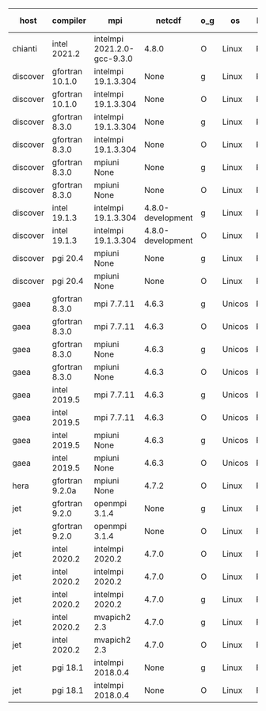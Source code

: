

| host     | compiler                              | mpi                      | netcdf        | o_g        | os       | build       | u_pass          | u_fail          | s_pass            | s_fail            | e_pass             | e_fail             | nuopc_pass       | nuopc_fail       | artifacts link          |
|----------|---------------------------------------|--------------------------|---------------|------------|----------|-------------|-----------------|-----------------|-------------------|-------------------|--------------------|--------------------|------------------|------------------|-------------------------|
| chianti | intel 2021.2 | intelmpi 2021.2.0-gcc-9.3.0  | 4.8.0  | O | Linux | PASS | 13873 | 0 | 49 | 0 | 80 | 0 | 52 | 0 | <a href="https://github.com/esmf-org/esmf-test-artifacts/tree/6011ff5a92786e87fe0d752a34e01d8e592c051b/develop/intel/2021.2/O/intelmpi/2021.2.0-gcc-9.3.0" target="_blank">6011ff5</a> | 
| discover | gfortran 10.1.0 | intelmpi 19.1.3.304  | None  | g | Linux | PASS | 13858 | 15 | 49 | 0 | 80 | 0 | 52 | 0 | <a href="https://github.com/esmf-org/esmf-test-artifacts/tree/667ca103edeb3bc4cc386d9bf17fbe27a3cad2ff/develop/gfortran/10.1.0/g/intelmpi/19.1.3.304" target="_blank">667ca10</a> | 
| discover | gfortran 10.1.0 | intelmpi 19.1.3.304  | None  | O | Linux | PASS | 13858 | 15 | 49 | 0 | 80 | 0 | 52 | 0 | <a href="https://github.com/esmf-org/esmf-test-artifacts/tree/ead53589f0cbff0012e7d30ec537729b4f39028a/develop/gfortran/10.1.0/O/intelmpi/19.1.3.304" target="_blank">ead5358</a> | 
| discover | gfortran 8.3.0 | intelmpi 19.1.3.304  | None  | g | Linux | PASS | 13858 | 15 | 49 | 0 | 80 | 0 | 52 | 0 | <a href="https://github.com/esmf-org/esmf-test-artifacts/tree/b3af37c73be815e8c6187205a4b9e8e08d60dd78/develop/gfortran/8.3.0/g/intelmpi/19.1.3.304" target="_blank">b3af37c</a> | 
| discover | gfortran 8.3.0 | intelmpi 19.1.3.304  | None  | O | Linux | PASS | 13858 | 15 | 49 | 0 | 80 | 0 | 52 | 0 | <a href="https://github.com/esmf-org/esmf-test-artifacts/tree/5a37beb80fc565a4a1c714412f6cca3b292378bc/develop/gfortran/8.3.0/O/intelmpi/19.1.3.304" target="_blank">5a37beb</a> | 
| discover | gfortran 8.3.0 | mpiuni None  | None  | g | Linux | PASS | 12317 | 0 | 8 | 0 | 43 | 0 | None | None | <a href="https://github.com/esmf-org/esmf-test-artifacts/tree/0c1a63f6081a340d235e1960aba590183917ae1e/develop/gfortran/8.3.0/g/mpiuni/None" target="_blank">0c1a63f</a> | 
| discover | gfortran 8.3.0 | mpiuni None  | None  | O | Linux | PASS | 12317 | 0 | 8 | 0 | 43 | 0 | None | None | <a href="https://github.com/esmf-org/esmf-test-artifacts/tree/fb2ac3abcb076fb39a0d6259300d8f589641114c/develop/gfortran/8.3.0/O/mpiuni/None" target="_blank">fb2ac3a</a> | 
| discover | intel 19.1.3 | intelmpi 19.1.3.304  | 4.8.0-development  | g | Linux | PASS | 13873 | 0 | 49 | 0 | 80 | 0 | 52 | 0 | <a href="https://github.com/esmf-org/esmf-test-artifacts/tree/91a9fbd8809ec39757473872fcdc98113c693412/develop/intel/19.1.3/g/intelmpi/19.1.3.304" target="_blank">91a9fbd</a> | 
| discover | intel 19.1.3 | intelmpi 19.1.3.304  | 4.8.0-development  | O | Linux | PASS | 13873 | 0 | 49 | 0 | 80 | 0 | 52 | 0 | <a href="https://github.com/esmf-org/esmf-test-artifacts/tree/13a2b13a36ee8ca2a3f380950420dfd09c64f08e/develop/intel/19.1.3/O/intelmpi/19.1.3.304" target="_blank">13a2b13</a> | 
| discover | pgi 20.4 | mpiuni None  | None  | g | Linux | PASS | None | None | None | None | None | None | None | None | <a href="https://github.com/esmf-org/esmf-test-artifacts/tree/47107bdea0e149356932db08273c8a2021d478c8/develop/pgi/20.4/g/mpiuni/None" target="_blank">47107bd</a> | 
| discover | pgi 20.4 | mpiuni None  | None  | O | Linux | PASS | None | None | None | None | None | None | None | None | <a href="https://github.com/esmf-org/esmf-test-artifacts/tree/250ef0539e40b2903bdc04bf4ed45e11c1ff2178/develop/pgi/20.4/O/mpiuni/None" target="_blank">250ef05</a> | 
| gaea | gfortran 8.3.0 | mpi 7.7.11  | 4.6.3  | g | Unicos | PASS | 13872 | 1 | 49 | 0 | 80 | 0 | 47 | 5 | <a href="https://github.com/esmf-org/esmf-test-artifacts/tree/839ca0b0d60657735ee2ad1f4f684e7b38d26372/develop/gfortran/8.3.0/g/mpi/7.7.11" target="_blank">839ca0b</a> | 
| gaea | gfortran 8.3.0 | mpi 7.7.11  | 4.6.3  | O | Unicos | PASS | 13872 | 1 | 49 | 0 | 80 | 0 | 47 | 5 | <a href="https://github.com/esmf-org/esmf-test-artifacts/tree/43e8aea499567a946a177c34e3b68fc7ff4ce7bf/develop/gfortran/8.3.0/O/mpi/7.7.11" target="_blank">43e8aea</a> | 
| gaea | gfortran 8.3.0 | mpiuni None  | 4.6.3  | g | Unicos | PASS | 12317 | 0 | 8 | 0 | 43 | 0 | None | None | <a href="https://github.com/esmf-org/esmf-test-artifacts/tree/2bf2ca9a2b6f8f611c186fe48826f1026e447f3c/develop/gfortran/8.3.0/g/mpiuni/None" target="_blank">2bf2ca9</a> | 
| gaea | gfortran 8.3.0 | mpiuni None  | 4.6.3  | O | Unicos | PASS | 12317 | 0 | 8 | 0 | 43 | 0 | None | None | <a href="https://github.com/esmf-org/esmf-test-artifacts/tree/a0bae0a4e89212fb5852e08d44c7ea8c6277d113/develop/gfortran/8.3.0/O/mpiuni/None" target="_blank">a0bae0a</a> | 
| gaea | intel 2019.5 | mpi 7.7.11  | 4.6.3  | g | Unicos | PASS | 13858 | 15 | 49 | 0 | 80 | 0 | 47 | 5 | <a href="https://github.com/esmf-org/esmf-test-artifacts/tree/e80340880e6284a88e74bad289f73106977e20f2/develop/intel/2019.5/g/mpi/7.7.11" target="_blank">e803408</a> | 
| gaea | intel 2019.5 | mpi 7.7.11  | 4.6.3  | O | Unicos | PASS | 13858 | 15 | 49 | 0 | 80 | 0 | 47 | 5 | <a href="https://github.com/esmf-org/esmf-test-artifacts/tree/ef8ddf79a130f0dd20199917a08010a7705e0d38/develop/intel/2019.5/O/mpi/7.7.11" target="_blank">ef8ddf7</a> | 
| gaea | intel 2019.5 | mpiuni None  | 4.6.3  | g | Unicos | PASS | 12302 | 15 | 8 | 0 | 43 | 0 | None | None | <a href="https://github.com/esmf-org/esmf-test-artifacts/tree/fbdd091caefaa783c6c0273e353f327839c6acf0/develop/intel/2019.5/g/mpiuni/None" target="_blank">fbdd091</a> | 
| gaea | intel 2019.5 | mpiuni None  | 4.6.3  | O | Unicos | PASS | 12302 | 15 | 8 | 0 | 43 | 0 | None | None | <a href="https://github.com/esmf-org/esmf-test-artifacts/tree/0f9dafc12177c1d5a37b8543ed17e6dc6316a17a/develop/intel/2019.5/O/mpiuni/None" target="_blank">0f9dafc</a> | 
| hera | gfortran 9.2.0a | mpiuni None  | 4.7.2  | O | Linux | PASS | None | None | None | None | None | None | None | None | <a href="https://github.com/esmf-org/esmf-test-artifacts/tree/bcb060d2e99441926eaeb4ec9ec3be3eff576b68/develop/gfortran/9.2.0a/O/mpiuni/None" target="_blank">bcb060d</a> | 
| jet | gfortran 9.2.0 | openmpi 3.1.4  | None  | g | Linux | PASS | 13873 | 0 | 49 | 0 | 80 | 0 | 52 | 0 | <a href="https://github.com/esmf-org/esmf-test-artifacts/tree/979490f71291ac559a07dbfac80571918a91fd3e/develop/gfortran/9.2.0/g/openmpi/3.1.4" target="_blank">979490f</a> | 
| jet | gfortran 9.2.0 | openmpi 3.1.4  | None  | O | Linux | PASS | 13873 | 0 | 49 | 0 | 80 | 0 | 52 | 0 | <a href="https://github.com/esmf-org/esmf-test-artifacts/tree/2eea144c3c2c376ff62d11e5e12ec50aa241ef8c/develop/gfortran/9.2.0/O/openmpi/3.1.4" target="_blank">2eea144</a> | 
| jet | intel 2020.2 | intelmpi 2020.2  | 4.7.0  | O | Linux | FAIL | None | None | None | None | None | None | None | None | <a href="https://github.com/esmf-org/esmf-test-artifacts/tree/9b693d6ad4bf80d2b28fb619102f6e78027f6f0d/develop/intel/2020.2/O/intelmpi/2020.2" target="_blank">9b693d6</a> | 
| jet | intel 2020.2 | intelmpi 2020.2  | 4.7.0  | O | Linux | PASS | 13873 | 0 | 49 | 0 | 80 | 0 | 52 | 0 | <a href="https://github.com/esmf-org/esmf-test-artifacts/tree/9b693d6ad4bf80d2b28fb619102f6e78027f6f0d/develop/intel/2020.2/O/intelmpi/2020.2" target="_blank">9b693d6</a> | 
| jet | intel 2020.2 | intelmpi 2020.2  | 4.7.0  | g | Linux | PASS | None | None | None | None | None | None | None | None | <a href="https://github.com/esmf-org/esmf-test-artifacts/tree/8ed773e3c9c6e73811d66810c6056c0e4855ea42/develop/intel/2020.2/g/intelmpi/2020.2" target="_blank">8ed773e</a> | 
| jet | intel 2020.2 | mvapich2 2.3  | 4.7.0  | g | Linux | FAIL | None | None | None | None | None | None | None | None | <a href="https://github.com/esmf-org/esmf-test-artifacts/tree/9dffc492ff497350840ce08862e74d89774adfeb/develop/intel/2020.2/g/mvapich2/2.3" target="_blank">9dffc49</a> | 
| jet | intel 2020.2 | mvapich2 2.3  | 4.7.0  | O | Linux | FAIL | None | None | None | None | None | None | None | None | <a href="https://github.com/esmf-org/esmf-test-artifacts/tree/1e6740fef0626dc0f2037143105cfb6fc8c4ddc9/develop/intel/2020.2/O/mvapich2/2.3" target="_blank">1e6740f</a> | 
| jet | pgi 18.1 | intelmpi 2018.0.4  | None  | g | Linux | FAIL | None | None | None | None | None | None | None | None | <a href="https://github.com/esmf-org/esmf-test-artifacts/tree/458ca7a08a5ddb465dfdc4bf281868c2e0b98251/develop/pgi/18.1/g/intelmpi/2018.0.4" target="_blank">458ca7a</a> | 
| jet | pgi 18.1 | intelmpi 2018.0.4  | None  | O | Linux | FAIL | None | None | None | None | None | None | None | None | <a href="https://github.com/esmf-org/esmf-test-artifacts/tree/972b323a295670c1e28f2fe66e57dd80e79d41e6/develop/pgi/18.1/O/intelmpi/2018.0.4" target="_blank">972b323</a> | 
